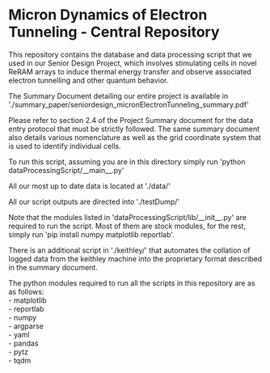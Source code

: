 # Micron Dynamics of Electron Tunneling - Central Repository

This repository contains the database and data processing script that we used in our Senior Design Project, which
involves stimulating cells in novel ReRAM arrays to induce thermal energy transfer and observe associated electron
tunnelling and other quantum behavior.

The Summary Document detailing our entire project is available in
'./summary_paper/seniordesign_micronElectronTunneling_summary.pdf'

Please refer to section 2.4 of the Project Summary document for the data entry protocol that must be strictly followed.
The same summary document also details various nomenclature as well as the grid coordinate system that is used to
identify individual cells.

To run this script, assuming you are in this directory simply run 'python dataProcessingScript/\_\_main\_\_.py'

All our most up to date data is located at './data/'

All our script outputs are directed into './testDump/'

Note that the modules listed in 'dataProcessingScript/lib/\_\_init\_\_.py' are required to run the script. Most of them
are stock modules, for the rest, simply run 'pip install numpy matplotlib reportlab'.

There is an additional script in './keithley/' that automates the collation of logged data from the keithley machine
into the proprietary format described in the summary document. 

The python modules required to run all the scripts in this repository are as as follows:  
    - matplotlib  
    - reportlab  
    - numpy  
    - argparse  
    - yaml  
    - pandas  
    - pytz  
    - tqdm  